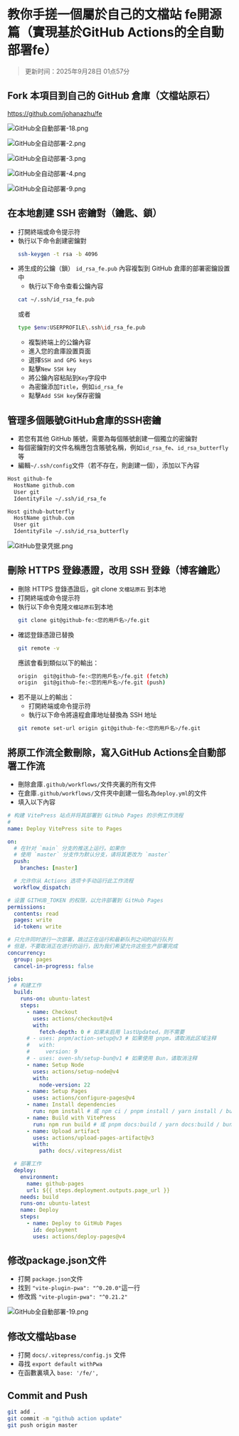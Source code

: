 # 教你手搓一個屬於自己的文檔站 fe開源篇（實現基於GitHub Actions的全自動部署fe）

> 更新时间：2025年9月28日 01点57分

## Fork 本項目到自己的 GitHub 倉庫（文檔站原石）
<https://github.com/johanazhu/fe>

![GitHub全自動部署-18.png](https://cloudflare-imgbed-7oz.pages.dev/file/1758995060066_GitHub全自動部署-18.png)

![GitHub全自动部署-2.png](https://cloudflare-imgbed-7oz.pages.dev/file/1758920815866_GitHub全自动部署-2.png)

![GitHub全自动部署-3.png](https://cloudflare-imgbed-7oz.pages.dev/file/1758920816732_GitHub全自动部署-3.png)

![GitHub全自动部署-4.png](https://cloudflare-imgbed-7oz.pages.dev/file/1758920819579_GitHub全自动部署-4.png)

![GitHub全自动部署-9.png](https://cloudflare-imgbed-7oz.pages.dev/file/1758979030584_GitHub全自动部署-9.png)

## 在本地創建 SSH 密鑰對（鑰匙、鎖）
   - 打開終端或命令提示符
   - 執行以下命令創建密鑰對
     ```bash
     ssh-keygen -t rsa -b 4096
     ```
   - 將生成的公鑰（鎖） `id_rsa_fe.pub` 內容複製到 GitHub 倉庫的部署密鑰設置中
     - 執行以下命令查看公鑰內容
     ```bash
     cat ~/.ssh/id_rsa_fe.pub
     ```
     或者
     ```bash
     type $env:USERPROFILE\.ssh\id_rsa_fe.pub
     ```
     - 複製終端上的公鑰內容
     - 進入您的倉庫設置頁面
     - 選擇`SSH and GPG keys`
     - 點擊`New SSH key`
     - 將公鑰內容粘貼到`Key`字段中
     - 為密鑰添加`Title`，例如`id_rsa_fe`
     - 點擊`Add SSH key`保存密鑰  

## 管理多個賬號GitHub倉庫的SSH密鑰
   - 若您有其他 GitHub 賬號，需要為每個賬號創建一個獨立的密鑰對
   - 每個密鑰對的文件名稱應包含賬號名稱，例如`id_rsa_fe`、`id_rsa_butterfly`等
   - 編輯`~/.ssh/config`文件（若不存在，則創建一個），添加以下內容
```bash
Host github-fe
  HostName github.com
  User git
  IdentityFile ~/.ssh/id_rsa_fe

Host github-butterfly
  HostName github.com
  User git
  IdentityFile ~/.ssh/id_rsa_butterfly
```

![GitHub登录凭据.png](https://cloudflare-imgbed-7oz.pages.dev/file/1758920815738_GitHub登录凭据.png)

## 刪除 HTTPS 登錄憑證，改用 SSH 登錄（博客鑰匙）
   - 刪除 HTTPS 登錄憑證后，git clone `文檔站原石` 到本地
   - 打開終端或命令提示符
   - 執行以下命令克隆`文檔站原石`到本地
     ```bash
     git clone git@github-fe:<您的用戶名>/fe.git
     ```
   - 確認登錄憑證已替換
     ```bash
     git remote -v
     ```
     應該會看到類似以下的輸出：
     ```bash
     origin  git@github-fe:<您的用戶名>/fe.git (fetch)
     origin  git@github-fe:<您的用戶名>/fe.git (push)
     ```
   - 若不是以上的輸出：
     - 打開終端或命令提示符
     - 執行以下命令將遠程倉庫地址替換為 SSH 地址
     ```bash
     git remote set-url origin git@github-fe:<您的用戶名>/fe.git 
     ```
## 將原工作流全數刪除，寫入GitHub Actions全自動部署工作流
   - 刪除倉庫`.github/workflows/`文件夾裏的所有文件
   - 在倉庫`.github/workflows/`文件夾中創建一個名為`deploy.yml`的文件
   - 填入以下內容
```yaml
# 构建 VitePress 站点并将其部署到 GitHub Pages 的示例工作流程
#
name: Deploy VitePress site to Pages

on:
  # 在针对 `main` 分支的推送上运行。如果你
  # 使用 `master` 分支作为默认分支，请将其更改为 `master`
  push:
    branches: [master]

  # 允许你从 Actions 选项卡手动运行此工作流程
  workflow_dispatch:

# 设置 GITHUB_TOKEN 的权限，以允许部署到 GitHub Pages
permissions:
  contents: read
  pages: write
  id-token: write

# 只允许同时进行一次部署，跳过正在运行和最新队列之间的运行队列
# 但是，不要取消正在进行的运行，因为我们希望允许这些生产部署完成
concurrency:
  group: pages
  cancel-in-progress: false

jobs:
  # 构建工作
  build:
    runs-on: ubuntu-latest
    steps:
      - name: Checkout
        uses: actions/checkout@v4
        with:
          fetch-depth: 0 # 如果未启用 lastUpdated，则不需要
      # - uses: pnpm/action-setup@v3 # 如果使用 pnpm，请取消此区域注释
      #   with:
      #     version: 9
      # - uses: oven-sh/setup-bun@v1 # 如果使用 Bun，请取消注释
      - name: Setup Node
        uses: actions/setup-node@v4
        with:
          node-version: 22
      - name: Setup Pages
        uses: actions/configure-pages@v4
      - name: Install dependencies
        run: npm install # 或 npm ci / pnpm install / yarn install / bun install
      - name: Build with VitePress
        run: npm run build # 或 pnpm docs:build / yarn docs:build / bun run docs:build
      - name: Upload artifact
        uses: actions/upload-pages-artifact@v3
        with:
          path: docs/.vitepress/dist

  # 部署工作
  deploy:
    environment:
      name: github-pages
      url: ${{ steps.deployment.outputs.page_url }}
    needs: build
    runs-on: ubuntu-latest
    name: Deploy
    steps:
      - name: Deploy to GitHub Pages
        id: deployment
        uses: actions/deploy-pages@v4
```

## 修改package.json文件
  - 打開 `package.json`文件
  - 找到 `"vite-plugin-pwa": "^0.20.0"`這一行
  - 修改爲 `"vite-plugin-pwa": "^0.21.2"`

![GitHub全自動部署-19.png](https://cloudflare-imgbed-7oz.pages.dev/file/1758995824169_GitHub全自動部署-19.png)

## 修改文檔站base
  - 打開 `docs/.vitepress/config.js` 文件
  - 尋找 `export default withPwa`
  - 在函數裏填入 `base: '/fe/',`

## Commit and Push
  ```bash
  git add .
  git commit -m "github action update"
  git push origin master
  ```